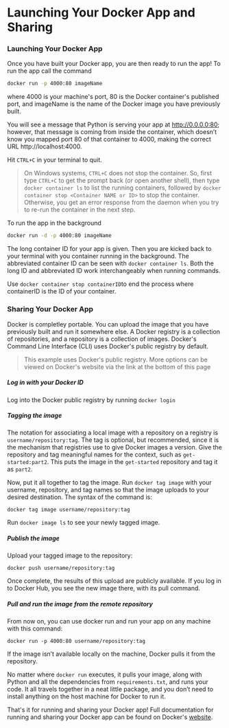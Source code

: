 # Launching Your Docker App and Sharing

### Launching Your Docker App
Once you have built your Docker app, you are then ready to run the app!  To run the app call the command

```sh
docker run -p 4000:80 imageName
```
where 4000 is your machine's port, 80 is the Docker container's published port, and imageName is the name of the Docker image you have previously built.

You will see a message that Python is serving your app at http://0.0.0.0:80; however, that message is coming from inside the container, which doesn’t know you mapped port 80 of that container to 4000, making the correct URL http://localhost:4000.

Hit ```CTRL+C``` in your terminal to quit.

>On Windows systems, ```CTRL+C``` does not stop the container. So, first type ```CTRL+C``` to get the prompt back (or open another shell), then type ```docker container ls``` to list the running containers, followed by ```docker container stop <Container NAME or ID>``` to stop the container. Otherwise, you get an error response from the daemon when you try to re-run the container in the next step.


To run the app in the background
```sh
docker run -d -p 4000:80 imageName
```

The long container ID for your app is given. Then you are kicked back to your terminal with you container running in the background. The abbreviated container ID can be seen with ```docker container ls```. Both the long ID and abbreviated ID work interchangeably when running commands.

Use ```docker container stop containerID```to end the process where containerID is the ID of your container.

### Sharing Your Docker App
Docker is completley portable. You can upload the image that you have previously built and run it somewhere else. A Docker registry is a collection of repositories, and a repository is a collection of images. Docker's Command Line Interface (CLI) uses Docker's public registry by default. 
> This example uses Docker's public registry. More options can be viewed on Docker's website via the link at the bottom of this page

##### Log in with your Docker ID
Log into the Docker public registry by running ```docker login```

##### Tagging the image
The notation for associating a local image with a repository on a registry is ```username/repository:tag```. The tag is optional, but recommended, since it is the mechanism that registries use to give Docker images a version. Give the repository and tag meaningful names for the context, such as ```get-started:part2```. This puts the image in the ```get-started``` repository and tag it as ```part2```.

Now, put it all together to tag the image. Run ```docker tag image``` with your username, repository, and tag names so that the image uploads to your desired destination. The syntax of the command is:

```
docker tag image username/repository:tag
```

Run ```docker image ls``` to see your newly tagged image.

##### Publish the image
Upload your tagged image to the repository:

```
docker push username/repository:tag
```
Once complete, the results of this upload are publicly available. If you log in to Docker Hub, you see the new image there, with its pull command.

##### Pull and run the image from the remote repository
From now on, you can use docker run and run your app on any machine with this command:
```
docker run -p 4000:80 username/repository:tag
```
If the image isn’t available locally on the machine, Docker pulls it from the repository.

No matter where ```docker run``` executes, it pulls your image, along with Python and all the dependencies from ```requirements.txt```, and runs your code. It all travels together in a neat little package, and you don’t need to install anything on the host machine for Docker to run it.

That's it for running and sharing your Docker app! Full documentation for running and sharing your Docker app can be found on Docker's [website](https://docs.docker.com/get-started/part2/#run-the-app).